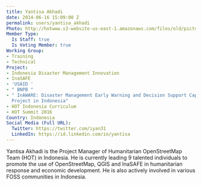 ```yaml
---
title: Yantisa Akhadi
date: 2014-06-16 15:09:00 Z
permalink: users/yantisa_akhadi
Photo: http://hotwww.s3-website-us-east-1.amazonaws.com/files/old/pictures/picture-101-1432092398.jpg
Member Type:
  Is Staff: true
  Is Voting Member: true
Working Group:
- Training
- Technical
Project:
- Indonesia Disaster Management Innovation
- InaSAFE
- 'USAID '
- " BNPB "
- " InAWARE: Disaster Management Early Warning and Decision Support Capacity Enhancement
  Project in Indonesia"
- HOT Indonesia Curriculum
- HOT Summit 2016
Country: Indonesia
Social Media (Full URL):
  Twitter: https://twitter.com/iyan31
  LinkedIn: https://id.linkedin.com/in/yantisa
---
```


<p>Yantisa Akhadi is the Project Manager of Humanitarian OpenStreetMap Team (HOT) in Indonesia. He is currently leading 9 talented individuals to promote the use of OpenStreetMap, QGIS and InaSAFE in humanitarian response and economic development. He is also actively involved in various FOSS communities in Indonesia.</p>
